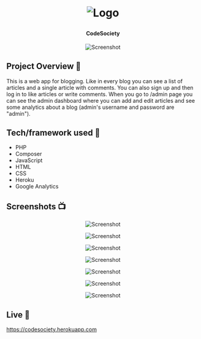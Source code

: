<h1 align="center">

<br>

<p align="center">
<img src="https://res.cloudinary.com/djc9jias4/image/upload/v1598516963/code-society/lcatdn4zhbxcez8eavvh.webp"  alt="Logo">
</p>

</h1>

<h4 align="center">CodeSociety</h4>

<p align="center">
  <a >
    <img src="https://res.cloudinary.com/djc9jias4/image/upload/v1598516976/code-society/tpawgfn9jqwrorng625y.webp"
         alt="Screenshot">
  </a>
</p>

## Project Overview 🎉

This is a web app for blogging. Like in every blog you can see a list of articles and a single article with comments. You can also sign up and then log in to like articles or write comments. When you go to /admin page you can see the admin dashboard where you can add and edit articles and see some analytics about a blog (admin's username and password are "admin").


## Tech/framework used 🔧

- PHP
- Composer
- JavaScript
- HTML
- CSS
- Heroku
- Google Analytics


## Screenshots 📺

<p align="center">
    <img src="https://res.cloudinary.com/djc9jias4/image/upload/v1598509522/code-society/yklsfgailbjdo7if4ms4.webp" alt="Screenshot">
</p>

<p align="center">
    <img src="https://res.cloudinary.com/djc9jias4/image/upload/v1598517188/code-society/lmkta7ndajpfjupnksjh.webp" alt="Screenshot">
</p>

<p align="center">
    <img src="https://res.cloudinary.com/djc9jias4/image/upload/v1598520051/code-society/wzz1ketrrjemxqqb19mo.webp" alt="Screenshot">
</p>

<p align="center">
    <img src="https://res.cloudinary.com/djc9jias4/image/upload/v1598520051/code-society/ywhs5sqbdingwotw1fa1.webp" alt="Screenshot">
</p>

<p align="center">
    <img src="https://res.cloudinary.com/djc9jias4/image/upload/v1598520051/code-society/i6apnmur5eyedfkcwmki.webp" alt="Screenshot">
</p>

<p align="center">
    <img src="https://res.cloudinary.com/djc9jias4/image/upload/v1598520051/code-society/jkx6xydkmstdr7akp1bg.webp" alt="Screenshot">
</p>

<p align="center">
    <img src="https://res.cloudinary.com/djc9jias4/image/upload/v1598520050/code-society/sf2fgqckgw3aoy05vbxj.webp" alt="Screenshot">
</p>


## Live 📍
https://codesociety.herokuapp.com
